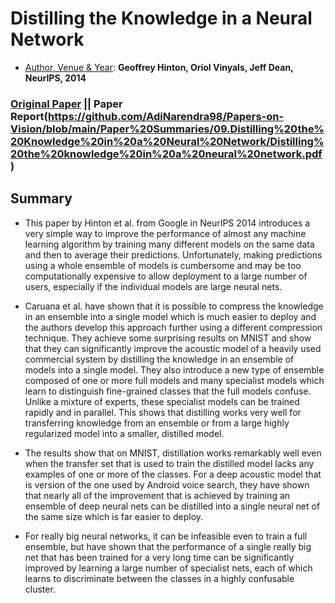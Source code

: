 # Distilling the Knowledge in a Neural Network
- <ins>Author, Venue & Year</ins>: **Geoffrey Hinton, Oriol Vinyals, Jeff Dean, NeurIPS, 2014**
### [Original Paper](https://arxiv.org/abs/1503.02531) || Paper Report(https://github.com/AdiNarendra98/Papers-on-Vision/blob/main/Paper%20Summaries/09.Distilling%20the%20Knowledge%20in%20a%20Neural%20Network/Distilling%20the%20knowledge%20in%20a%20neural%20network.pdf)

## Summary

* This paper by Hinton et al. from Google in NeurIPS 2014 introduces a very simple way to improve the performance of almost any machine learning algorithm by training many different models on the same data and then to average their predictions. Unfortunately, making predictions using a whole ensemble of models is cumbersome and may be too computationally expensive to allow deployment to a large number of users, especially if the individual models are large neural nets.

* Caruana et al. have shown that it is possible to compress the knowledge in an ensemble into a single model which is much easier to deploy and the authors develop this approach further using a different compression technique. They achieve some surprising results on MNIST and show that they can significantly improve the acoustic model of a heavily used commercial system by distilling the knowledge in an ensemble of models into a single model. They also introduce a new type of ensemble composed of one or more full models and many specialist models which learn to distinguish fine-grained classes that the full models confuse. Unlike a mixture of experts, these specialist models can be trained rapidly and in parallel. This shows that distilling works very well for transferring knowledge from an ensemble or from a large highly regularized model into a smaller, distilled model.

* The results show that on MNIST, distillation works remarkably well even when the transfer set that is used to train the distilled model lacks any examples of one or more of the classes. For a deep acoustic model that is version of the one used by Android voice search, they have shown that nearly all of the improvement that is achieved by training an ensemble of deep neural nets can be distilled into a single neural net of the same size which is far easier to deploy.

* For really big neural networks, it can be infeasible even to train a full ensemble, but have shown that the performance of a single really big net that has been trained for a very long time can be significantly improved by learning a large number of specialist nets, each of which learns to discriminate between the classes in a highly confusable cluster.
